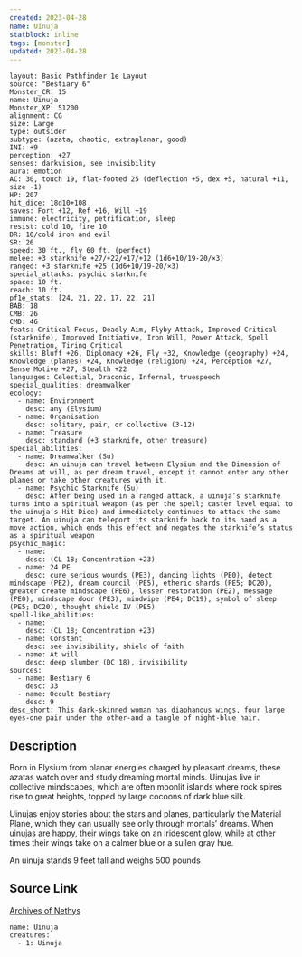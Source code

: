```yaml
---
created: 2023-04-28
name: Uinuja
statblock: inline
tags: [monster]
updated: 2023-04-28
---
```

```statblock
layout: Basic Pathfinder 1e Layout
source: "Bestiary 6"
Monster_CR: 15
name: Uinuja
Monster_XP: 51200
alignment: CG
size: Large
type: outsider
subtype: (azata, chaotic, extraplanar, good)
INI: +9
perception: +27
senses: darkvision, see invisibility
aura: emotion
AC: 30, touch 19, flat-footed 25 (deflection +5, dex +5, natural +11, size -1)
HP: 207
hit_dice: 18d10+108
saves: Fort +12, Ref +16, Will +19
immune: electricity, petrification, sleep
resist: cold 10, fire 10
DR: 10/cold iron and evil
SR: 26
speed: 30 ft., fly 60 ft. (perfect)
melee: +3 starknife +27/+22/+17/+12 (1d6+10/19-20/×3)
ranged: +3 starknife +25 (1d6+10/19-20/×3)
special_attacks: psychic starknife
space: 10 ft.
reach: 10 ft.
pf1e_stats: [24, 21, 22, 17, 22, 21]
BAB: 18
CMB: 26
CMD: 46
feats: Critical Focus, Deadly Aim, Flyby Attack, Improved Critical (starknife), Improved Initiative, Iron Will, Power Attack, Spell Penetration, Tiring Critical
skills: Bluff +26, Diplomacy +26, Fly +32, Knowledge (geography) +24, Knowledge (planes) +24, Knowledge (religion) +24, Perception +27, Sense Motive +27, Stealth +22
languages: Celestial, Draconic, Infernal, truespeech
special_qualities: dreamwalker
ecology:
  - name: Environment
    desc: any (Elysium)
  - name: Organisation
    desc: solitary, pair, or collective (3-12)
  - name: Treasure
    desc: standard (+3 starknife, other treasure)
special_abilities:
  - name: Dreamwalker (Su)
    desc: An uinuja can travel between Elysium and the Dimension of Dreams at will, as per dream travel, except it cannot enter any other planes or take other creatures with it.
  - name: Psychic Starknife (Su)
    desc: After being used in a ranged attack, a uinuja’s starknife turns into a spiritual weapon (as per the spell; caster level equal to the uinuja’s Hit Dice) and immediately continues to attack the same target. An uinuja can teleport its starknife back to its hand as a move action, which ends this effect and negates the starknife’s status as a spiritual weapon
psychic_magic:
  - name:
    desc: (CL 18; Concentration +23)
  - name: 24 PE
    desc: cure serious wounds (PE3), dancing lights (PE0), detect mindscape (PE2), dream council (PE5), etheric shards (PE5; DC20), greater create mindscape (PE6), lesser restoration (PE2), message (PE0), mindscape door (PE3), mindwipe (PE4; DC19), symbol of sleep (PE5; DC20), thought shield IV (PE5)
spell-like_abilities:
  - name:
    desc: (CL 18; Concentration +23)
  - name: Constant
    desc: see invisibility, shield of faith
  - name: At will
    desc: deep slumber (DC 18), invisibility
sources:
  - name: Bestiary 6
    desc: 33
  - name: Occult Bestiary
    desc: 9
desc_short: This dark-skinned woman has diaphanous wings, four large eyes-one pair under the other-and a tangle of night-blue hair.
```
## Description
Born in Elysium from planar energies charged by pleasant dreams, these azatas watch over and study dreaming mortal minds. Uinujas live in collective mindscapes, which are often moonlit islands where rock spires rise to great heights, topped by large cocoons of dark blue silk. 

Uinujas enjoy stories about the stars and planes, particularly the Material Plane, which they can usually see only through mortals’ dreams. When uinujas are happy, their wings take on an iridescent glow, while at other times their wings take on a calmer blue or a sullen gray hue. 

An uinuja stands 9 feet tall and weighs 500 pounds
## Source Link
[Archives of Nethys](https://aonprd.com/MonsterDisplay.aspx?ItemName=Uinuja)
```encounter-table
name: Uinuja
creatures:
  - 1: Uinuja
```
